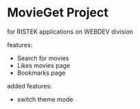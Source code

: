 # MovieGet Project
for RISTEK applications on WEBDEV division

features:
- Search for movies 
- Likes movies page
- Bookmarks page

added features:
- switch theme mode
